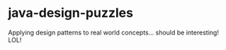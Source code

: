 # java-design-puzzles
Applying design patterns to real world concepts... should be interesting! LOL!
